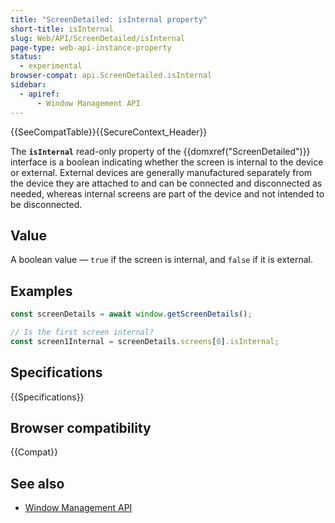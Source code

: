 ```yaml
---
title: "ScreenDetailed: isInternal property"
short-title: isInternal
slug: Web/API/ScreenDetailed/isInternal
page-type: web-api-instance-property
status:
  - experimental
browser-compat: api.ScreenDetailed.isInternal
sidebar:
  - apiref:
      - Window Management API
---
```


{{SeeCompatTable}}{{SecureContext_Header}}

The **`isInternal`** read-only property of the
{{domxref("ScreenDetailed")}} interface is a boolean indicating whether the screen is internal to the device or external. External devices are generally manufactured separately from the device they are attached to and can be connected and disconnected as needed, whereas internal screens are part of the device and not intended to be disconnected.

## Value

A boolean value — `true` if the screen is internal, and `false` if it is external.

## Examples

```js
const screenDetails = await window.getScreenDetails();

// Is the first screen internal?
const screen1Internal = screenDetails.screens[0].isInternal;
```

## Specifications

{{Specifications}}

## Browser compatibility

{{Compat}}

## See also

- [Window Management API](/en-US/docs/Web/API/Window_Management_API)
